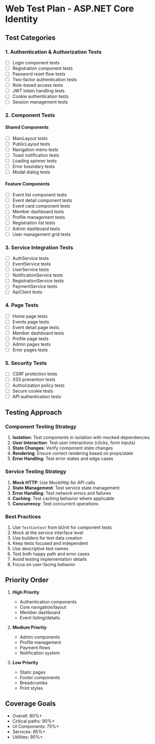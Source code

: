# Web Test Plan - ASP.NET Core Identity

## Test Categories

### 1. Authentication & Authorization Tests
- [ ] Login component tests
- [ ] Registration component tests
- [ ] Password reset flow tests
- [ ] Two-factor authentication tests
- [ ] Role-based access tests
- [ ] JWT token handling tests
- [ ] Cookie authentication tests
- [ ] Session management tests

### 2. Component Tests

#### Shared Components
- [ ] MainLayout tests
- [ ] PublicLayout tests
- [ ] Navigation menu tests
- [ ] Toast notification tests
- [ ] Loading spinner tests
- [ ] Error boundary tests
- [ ] Modal dialog tests

#### Feature Components
- [ ] Event list component tests
- [ ] Event detail component tests
- [ ] Event card component tests
- [ ] Member dashboard tests
- [ ] Profile management tests
- [ ] Registration list tests
- [ ] Admin dashboard tests
- [ ] User management grid tests

### 3. Service Integration Tests
- [ ] AuthService tests
- [ ] EventService tests
- [ ] UserService tests
- [ ] NotificationService tests
- [ ] RegistrationService tests
- [ ] PaymentService tests
- [ ] ApiClient tests

### 4. Page Tests
- [ ] Home page tests
- [ ] Events page tests
- [ ] Event detail page tests
- [ ] Member dashboard tests
- [ ] Profile page tests
- [ ] Admin pages tests
- [ ] Error pages tests

### 5. Security Tests
- [ ] CSRF protection tests
- [ ] XSS prevention tests
- [ ] Authorization policy tests
- [ ] Secure cookie tests
- [ ] API authentication tests

## Testing Approach

### Component Testing Strategy
1. **Isolation**: Test components in isolation with mocked dependencies
2. **User Interaction**: Test user interactions (clicks, form inputs)
3. **State Changes**: Verify component state changes
4. **Rendering**: Ensure correct rendering based on props/state
5. **Error Handling**: Test error states and edge cases

### Service Testing Strategy
1. **Mock HTTP**: Use MockHttp for API calls
2. **State Management**: Test service state management
3. **Error Handling**: Test network errors and failures
4. **Caching**: Test caching behavior where applicable
5. **Concurrency**: Test concurrent operations

### Best Practices
1. Use `TestContext` from bUnit for component tests
2. Mock at the service interface level
3. Use builders for test data creation
4. Keep tests focused and independent
5. Use descriptive test names
6. Test both happy path and error cases
7. Avoid testing implementation details
8. Focus on user-facing behavior

## Priority Order
1. **High Priority**
   - Authentication components
   - Core navigation/layout
   - Member dashboard
   - Event listing/details

2. **Medium Priority**
   - Admin components
   - Profile management
   - Payment flows
   - Notification system

3. **Low Priority**
   - Static pages
   - Footer components
   - Breadcrumbs
   - Print styles

## Coverage Goals
- Overall: 80%+
- Critical paths: 90%+
- UI Components: 75%+
- Services: 85%+
- Utilities: 90%+